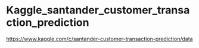 # Kaggle_santander_customer_transaction_prediction
https://www.kaggle.com/c/santander-customer-transaction-prediction/data

